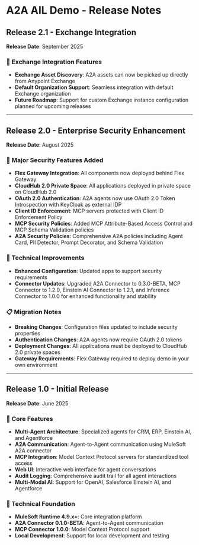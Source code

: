 # A2A AIL Demo - Release Notes

## Release 2.1 - Exchange Integration
**Release Date**: September 2025

### 🔗 Exchange Integration Features
- **Exchange Asset Discovery**: A2A assets can now be picked up directly from Anypoint Exchange
- **Default Organization Support**: Seamless integration with default Exchange organization
- **Future Roadmap**: Support for custom Exchange instance configuration planned for upcoming releases

---

## Release 2.0 - Enterprise Security Enhancement
**Release Date**: August 2025

### 🚀 Major Security Features Added
- **Flex Gateway Integration**: All components now deployed behind Flex Gateway
- **CloudHub 2.0 Private Space**: All applications deployed in private space on CloudHub 2.0
- **OAuth 2.0 Authentication**: A2A agents now use OAuth 2.0 Token Introspection with KeyCloak as external IDP
- **Client ID Enforcement**: MCP servers protected with Client ID Enforcement Policy
- **MCP Security Policies**: Added MCP Attribute-Based Access Control and MCP Schema Validation policies
- **A2A Security Policies**: Comprehensive A2A policies including Agent Card, PII Detector, Prompt Decorator, and Schema Validation

### 🔧 Technical Improvements
- **Enhanced Configuration**: Updated apps to support security requirements
- **Connector Updates**: Upgraded A2A Connector to 0.3.0-BETA, MCP Connector to 1.2.0, Einstein AI Connector to 1.2.1, and Inference Connector to 1.0.0 for enhanced functionality and stability

### 📋 Migration Notes
- **Breaking Changes**: Configuration files updated to include security properties
- **Authentication Changes**: A2A agents now require OAuth 2.0 tokens
- **Deployment Changes**: All applications must be deployed to CloudHub 2.0 private spaces
- **Gateway Requirements**: Flex Gateway required to deploy demo in your own environment

---

## Release 1.0 - Initial Release
**Release Date**: June 2025

### 🎯 Core Features
- **Multi-Agent Architecture**: Specialized agents for CRM, ERP, Einstein AI, and Agentforce
- **A2A Communication**: Agent-to-Agent communication using MuleSoft A2A connector
- **MCP Integration**: Model Context Protocol servers for standardized tool access
- **Web UI**: Interactive web interface for agent conversations
- **Audit Logging**: Comprehensive audit trail for all agent interactions
- **Multi-Modal AI**: Support for OpenAI, Salesforce Einstein AI, and Agentforce

### 🔧 Technical Foundation
- **MuleSoft Runtime 4.9.x+**: Core integration platform
- **A2A Connector 0.1.0-BETA**: Agent-to-Agent communication
- **MCP Connector 1.0.0**: Model Context Protocol support
- **Local Development**: Support for local development and testing
